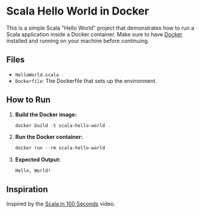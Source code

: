 # Scala Hello World in Docker

This is a simple Scala "Hello World" project that demonstrates how to run a Scala application inside a Docker container. Make sure to have [Docker](https://www.docker.com/) installed and running on your machine before continuing.

## Files

- `HelloWorld.scala`
- `Dockerfile`: The Dockerfile that sets up the environment.

## How to Run

1. **Build the Docker image:**

    ```powershell
    docker build -t scala-hello-world .
    ```

2. **Run the Docker container:**

    ```powershell
    docker run --rm scala-hello-world
    ```

3. **Expected Output:**

    ```
    Hello, World!
    ```

## Inspiration

Inspired by the [Scala in 100 Seconds](https://youtu.be/I7-hxTbpscU?si=L4LXMMmQ3o9bbFJh) video.
